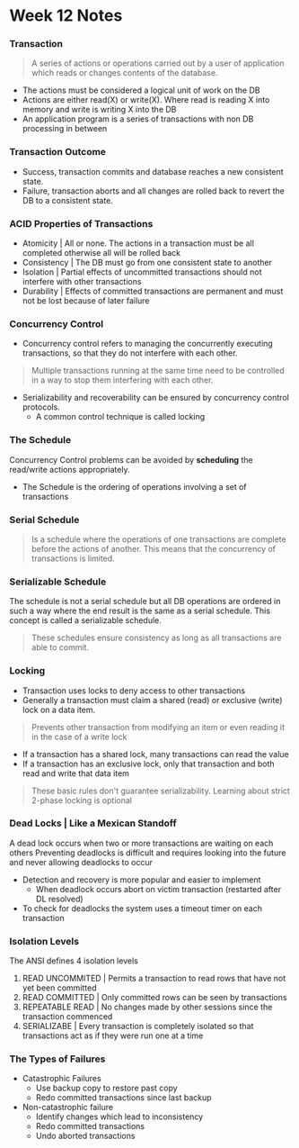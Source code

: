 # Week 12 Notes

### Transaction
> A series of actions or operations carried out by a user of application which reads or changes contents of the database.
- The actions must be considered a logical unit of work on the DB
- Actions are either read(X) or write(X). Where read is reading X into memory and write is writing X into the DB
- An application program is a series of transactions with non DB processing in between

### Transaction Outcome
- Success, transaction commits and database reaches a new consistent state.
- Failure, transaction aborts and all changes are rolled back to revert the DB to a consistent state.

### ACID Properties of Transactions
- Atomicity | All or none. The actions in a transaction must be all completed otherwise all will be rolled back
- Consistency | The DB must go from one consistent state to another
- Isolation | Partial effects of uncommitted transactions should not interfere with other transactions
- Durability | Effects of committed transactions are permanent and must not be lost because of later failure

### Concurrency Control
- Concurrency control refers to managing the concurrently executing transactions, so that they do not interfere with each other.
> Multiple transactions running at the same time need to be controlled in a way to stop them interfering with each other.
- Serializability and recoverability can be ensured by concurrency control protocols.
    - A common control technique is called locking

### The Schedule
Concurrency Control problems can be avoided by __scheduling__ the read/write actions appropriately.
- The Schedule is the ordering of operations involving a set of transactions

### Serial Schedule
> Is a schedule where the operations of one transactions are complete before the actions of another.
This means that the concurrency of transactions is limited.

### Serializable Schedule
The schedule is not a serial schedule but all DB operations are ordered in such a way where the end result is the same as a serial schedule.
This concept is called a serializable schedule.
> These schedules ensure consistency as long as all transactions are able to commit.

### Locking
- Transaction uses locks to deny access to other transactions
- Generally a transaction must claim a shared (read) or exclusive (write) lock on a data item.
> Prevents other transaction from modifying an item or even reading it in the case of a write lock
- If a transaction has a shared lock, many transactions can read the value
- If a transaction has an exclusive lock, only that transaction and both read and write that data item
> These basic rules don't guarantee serializability.
> Learning about strict 2-phase locking is optional

### Dead Locks | Like a Mexican Standoff
A dead lock occurs when two or more transactions are waiting on each others 
Preventing deadlocks is difficult and requires looking into the future and never allowing deadlocks to occur
- Detection and recovery is more popular and easier to implement
    - When deadlock occurs abort on victim transaction (restarted after DL resolved)
- To check for deadlocks the system uses a timeout timer on each transaction

### Isolation Levels
The ANSI defines 4 isolation levels
1. READ UNCOMMITED | Permits a transaction to read rows that have not yet been committed
2. READ COMMITTED | Only committed rows can be seen by transactions
3. REPEATABLE READ | No changes made by other sessions since the transaction commenced
4. SERIALIZABE | Every transaction is completely isolated so that transactions act as if they were run one at a time

### The Types of Failures
- Catastrophic Failures
    - Use backup copy to restore past copy
    - Redo committed transactions since last backup
- Non-catastrophic failure
    - Identify changes which lead to inconsistency
    - Redo committed transactions
    - Undo aborted transactions


